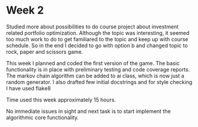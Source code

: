 # Week 2

Studied more about possibilities to do course project about investment related portfolio optimization. Although the topic was interesting, it seemed too much work to do to get familiared to the topic and keep up with course schedule. So in the end I decided to go with option b and changed topic to rock, paper and scissors game.

This week I planned and coded the first version of the game. The basic functionality is in place with preliminary testing and code coverage reports. The markov chain algorithm can be added to ai class, which is now just a random generator. I also drafted few initial docstrings and for style checking I have used flake8

Time used this week approximately 15 hours.

No immediate issues in sight and next task is to start implement the algorithmic core functionality.
